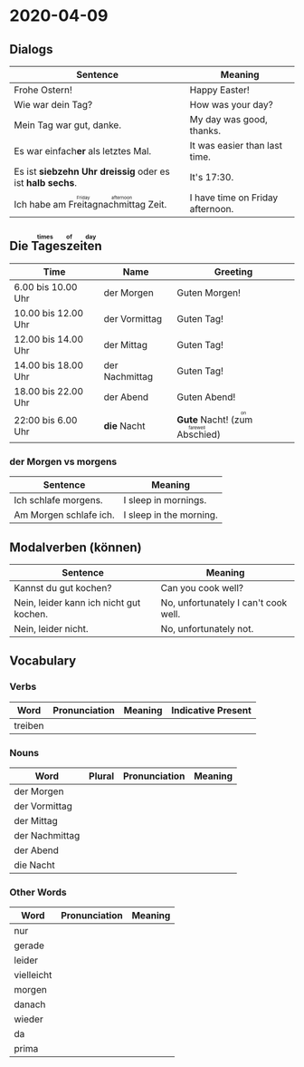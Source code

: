 # 2020-04-09

## Dialogs

| Sentence                                                     | Meaning                          |
| ------------------------------------------------------------ | -------------------------------- |
| Frohe Ostern!                                                | Happy Easter!                    |
| Wie war dein Tag?                                            | How was your day?                |
| Mein Tag war gut, danke.                                     | My day was good, thanks.         |
| Es war einfach**er** als letztes Mal.                        | It was easier than last time.    |
| Es ist **siebzehn Uhr dreissig** oder es ist **halb sechs**. | It's 17:30.                      |
| Ich habe am <ruby>Freitag<rt>Friday</rt></ruby><ruby>nachmittag<rt>afternoon</rt></ruby> Zeit. | I have time on Friday afternoon. |

## Die <ruby>Tageszeiten<rt>times of day</rt></ruby>

| Time                | Name           | Greeting                                                     |
| ------------------- | -------------- | ------------------------------------------------------------ |
| 6.00 bis 10.00 Uhr  | der Morgen     | Guten Morgen!                                                |
| 10.00 bis 12.00 Uhr | der Vormittag  | Guten Tag!                                                   |
| 12.00 bis 14.00 Uhr | der Mittag     | Guten Tag!                                                   |
| 14.00 bis 18.00 Uhr | der Nachmittag | Guten Tag!                                                   |
| 18.00 bis 22.00 Uhr | der Abend      | Guten Abend!                                                 |
| 22:00 bis 6.00 Uhr  | **die** Nacht  | **Gute** Nacht! (<ruby>zum Abschied<rt>on farewell</rt></ruby>) |

### der Morgen vs morgens

| Sentence               | Meaning                 |
| ---------------------- | ----------------------- |
| Ich schlafe morgens.   | I sleep in mornings.    |
| Am Morgen schlafe ich. | I sleep in the morning. |

## Modalverben (können)

| Sentence                                | Meaning                              |
| --------------------------------------- | ------------------------------------ |
| Kannst du gut kochen?                   | Can you cook well?                   |
| Nein, leider kann ich nicht gut kochen. | No, unfortunately I can't cook well. |
| Nein, leider nicht.                     | No, unfortunately not.               |

## Vocabulary

### Verbs

| Word    | Pronunciation | Meaning | Indicative Present |
| ------- | ------------- | ------- | ------------------ |
| treiben |               |         |                    |

### Nouns

| Word           | Plural | Pronunciation | Meaning |
| -------------- | ------ | ------------- | ------- |
| der Morgen     |        |               |         |
| der Vormittag  |        |               |         |
| der Mittag     |        |               |         |
| der Nachmittag |        |               |         |
| der Abend      |        |               |         |
| die Nacht      |        |               |         |

### Other Words

| Word       | Pronunciation | Meaning |
| ---------- | ------------- | ------- |
| nur        |               |         |
| gerade     |               |         |
| leider     |               |         |
| vielleicht |               |         |
| morgen     |               |         |
| danach     |               |         |
| wieder     |               |         |
| da         |               |         |
| prima      |               |         |

